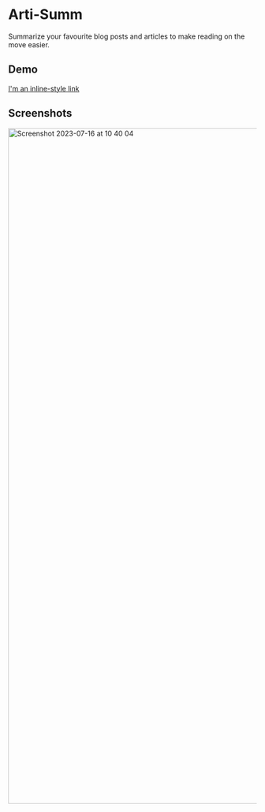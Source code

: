 
# Arti-Summ

Summarize your favourite blog posts and articles to make reading on the
move easier.

## Demo
[I'm an inline-style link](https://arti-summ.netlify.app)
 

## Screenshots

 
<img width="1371" alt="Screenshot 2023-07-16 at 10 40 04" src="https://github.com/gaurav1832/Arti-Summ/assets/78600377/11e784ee-1909-490d-8960-210780320259">
